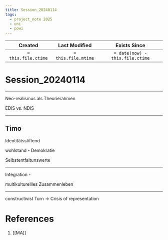 ```yaml
---
title: Session_20240114
tags:
  - project_note 2025
  - uni
  - powi
---
```

|     Created      |  Last Modified   |       Exists Since        |
|:----------------:|:----------------:|:----------------:|
| `= this.file.ctime` | `= this.file.mtime` | `= date(now) - this.file.ctime`|

# Session_20240114

--- 
Neo-realismus als Theorierahmen

EDIS vs. NDIS

---
## Timo

Identitätsstiftend 

wohlstand - Demokratie

Selbstentfaltunswerte 

---

Integration - 

multikulturellles Zusammenleben

---
constructivist Turn -> Crisis of representation

# References
1. [[MA]]